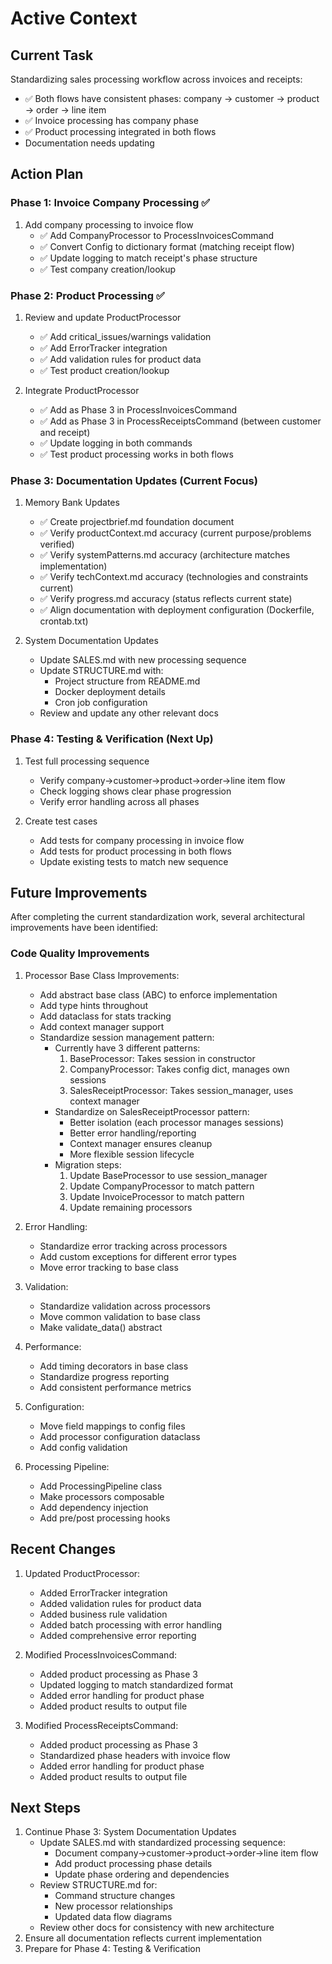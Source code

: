 # Active Context

## Current Task
Standardizing sales processing workflow across invoices and receipts:
- ✅ Both flows have consistent phases: company -> customer -> product -> order -> line item
- ✅ Invoice processing has company phase
- ✅ Product processing integrated in both flows
- Documentation needs updating

## Action Plan

### Phase 1: Invoice Company Processing ✅
1. Add company processing to invoice flow
   - ✅ Add CompanyProcessor to ProcessInvoicesCommand
   - ✅ Convert Config to dictionary format (matching receipt flow)
   - ✅ Update logging to match receipt's phase structure
   - ✅ Test company creation/lookup

### Phase 2: Product Processing ✅
1. Review and update ProductProcessor
   - ✅ Add critical_issues/warnings validation
   - ✅ Add ErrorTracker integration
   - ✅ Add validation rules for product data
   - ✅ Test product creation/lookup

2. Integrate ProductProcessor
   - ✅ Add as Phase 3 in ProcessInvoicesCommand
   - ✅ Add as Phase 3 in ProcessReceiptsCommand (between customer and receipt)
   - ✅ Update logging in both commands
   - ✅ Test product processing works in both flows

### Phase 3: Documentation Updates (Current Focus)
1. Memory Bank Updates
   - ✅ Create projectbrief.md foundation document
   - ✅ Verify productContext.md accuracy (current purpose/problems verified)
   - ✅ Verify systemPatterns.md accuracy (architecture matches implementation)
   - ✅ Verify techContext.md accuracy (technologies and constraints current)
   - ✅ Verify progress.md accuracy (status reflects current state)
   - ✅ Align documentation with deployment configuration (Dockerfile, crontab.txt)

2. System Documentation Updates
   - Update SALES.md with new processing sequence
   - Update STRUCTURE.md with:
     * Project structure from README.md
     * Docker deployment details
     * Cron job configuration
   - Review and update any other relevant docs

### Phase 4: Testing & Verification (Next Up)
1. Test full processing sequence
   - Verify company->customer->product->order->line item flow
   - Check logging shows clear phase progression
   - Verify error handling across all phases

2. Create test cases
   - Add tests for company processing in invoice flow
   - Add tests for product processing in both flows
   - Update existing tests to match new sequence

## Future Improvements
After completing the current standardization work, several architectural improvements have been identified:

### Code Quality Improvements
1. Processor Base Class Improvements:
   - Add abstract base class (ABC) to enforce implementation
   - Add type hints throughout
   - Add dataclass for stats tracking
   - Add context manager support
   - Standardize session management pattern:
     * Currently have 3 different patterns:
       1. BaseProcessor: Takes session in constructor
       2. CompanyProcessor: Takes config dict, manages own sessions
       3. SalesReceiptProcessor: Takes session_manager, uses context manager
     * Standardize on SalesReceiptProcessor pattern:
       - Better isolation (each processor manages sessions)
       - Better error handling/reporting
       - Context manager ensures cleanup
       - More flexible session lifecycle
     * Migration steps:
       1. Update BaseProcessor to use session_manager
       2. Update CompanyProcessor to match pattern
       3. Update InvoiceProcessor to match pattern
       4. Update remaining processors

2. Error Handling:
   - Standardize error tracking across processors
   - Add custom exceptions for different error types
   - Move error tracking to base class

3. Validation:
   - Standardize validation across processors
   - Move common validation to base class
   - Make validate_data() abstract

4. Performance:
   - Add timing decorators in base class
   - Standardize progress reporting
   - Add consistent performance metrics

5. Configuration:
   - Move field mappings to config files
   - Add processor configuration dataclass
   - Add config validation

6. Processing Pipeline:
   - Add ProcessingPipeline class
   - Make processors composable
   - Add dependency injection
   - Add pre/post processing hooks

## Recent Changes
1. Updated ProductProcessor:
   - Added ErrorTracker integration
   - Added validation rules for product data
   - Added business rule validation
   - Added batch processing with error handling
   - Added comprehensive error reporting

2. Modified ProcessInvoicesCommand:
   - Added product processing as Phase 3
   - Updated logging to match standardized format
   - Added error handling for product phase
   - Added product results to output file

3. Modified ProcessReceiptsCommand:
   - Added product processing as Phase 3
   - Standardized phase headers with invoice flow
   - Added error handling for product phase
   - Added product results to output file

## Next Steps
1. Continue Phase 3: System Documentation Updates
   - Update SALES.md with standardized processing sequence:
     * Document company->customer->product->order->line item flow
     * Add product processing phase details
     * Update phase ordering and dependencies
   - Review STRUCTURE.md for:
     * Command structure changes
     * New processor relationships
     * Updated data flow diagrams
   - Review other docs for consistency with new architecture
2. Ensure all documentation reflects current implementation
3. Prepare for Phase 4: Testing & Verification
